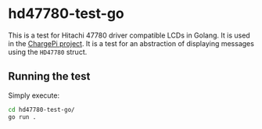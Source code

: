 # hd47780-test-go

This is a test for Hitachi 47780 driver compatible LCDs in Golang. It is used in
the [ChargePi project](https://github.com/xBlaz3kx/ChargePi-go). It is a test for an abstraction of displaying messages
using the `HD47780` struct.

## Running the test

Simply execute:

```bash 
cd hd47780-test-go/
go run .
```